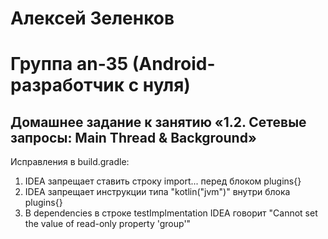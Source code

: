 # Алексей Зеленков
# Группа an-35 (Android-разработчик с нуля)

##   Домашнее задание к занятию «1.2. Сетевые запросы: Main Thread & Background»

Исправления в build.gradle:

1. IDEA запрещает ставить строку import... перед блоком plugins{}
2. IDEA запрещает инструкции типа "kotlin("jvm")" внутри блока plugins{}
3. В dependencies в строке testImplmentation IDEA говорит
   "Cannot set the value of read-only property 'group'" 